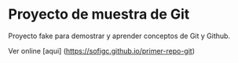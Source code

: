 # Proyecto de muestra de Git

Proyecto fake para demostrar y aprender conceptos de Git y Github.

Ver online [aqui] (https://sofigc.github.io/primer-repo-git)

